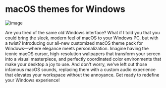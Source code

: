 # macOS themes for Windows
![image](https://github.com/user-attachments/assets/ad512478-cd0a-44cb-a2fc-3e6f2ab5f374)

Are you tired of the same old Windows interface? What if I told you that you could bring the sleek, modern feel of macOS to your Windows PC, but with a twist? Introducing our all-new customized macOS theme pack for Windows—where elegance meets personalization. Imagine having the iconic macOS cursor, high-resolution wallpapers that transform your screen into a visual masterpiece, and perfectly coordinated color environments that make your desktop a joy to use. And don't worry, we've left out those infamous macOS sounds, replacing them with a custom audio experience that elevates your workspace without the annoyance. Get ready to redefine your Windows experience!
